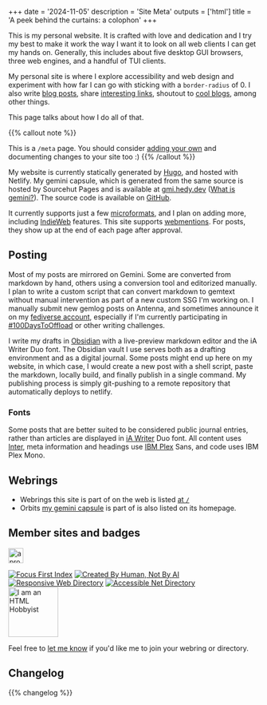+++
date = '2024-11-05'
description = 'Site Meta'
outputs = ['html']
title = 'A peek behind the curtains: a colophon'
+++

This is my personal website. It is crafted with love and dedication and I try my
best to make it work the way I want it to look on all web clients I can get my
hands on. Generally, this includes about five desktop GUI browsers, three web
engines, and a handful of TUI clients.

My personal site is where I explore accessibility and web design and experiment
with how far I can go with sticking with a `border-radius` of 0. I also write
[blog posts](/posts/), share [interesting links](/bookmarks/), shoutout to [cool
blogs](/blogroll/), among other things.

This page talks about how I do all of that.

{{% callout note %}}

This is a `/meta` page. You should consider [adding your
own](/posts/meta-pages/) and documenting changes to your site too :)
{{% /callout %}}

My website is currently statically generated by [Hugo](https://gohugo.io), and
hosted with Netlify. My gemini capsule, which is generated from the same
source is hosted by Sourcehut Pages and is available at
[gmi.hedy.dev](gemini://gmi.hedy.dev/) ([What is
gemini?](https://geminiprotocol.net)). The source code is available on
[GitHub](https://github.com/hedyhli/site).

It currently supports just a few [microformats](https://microformats.org/), and
I plan on adding more, including [IndieWeb](https://indieweb.org/) features.
This site supports [webmentions](https://en.wikipedia.org/wiki/Webmention). For
posts, they show up at the end of each page after approval.

## Posting

Most of my posts are mirrored on Gemini. Some are converted from markdown by
hand, others using a conversion tool and editorized manually. I plan to write a
custom script that can convert markdown to gemtext without manual intervention
as part of a new custom SSG I'm working on. I manually submit new gemlog posts
on Antenna, and sometimes announce it on my [fediverse
account](https://tilde.zone/@hedy), especially if I'm currently participating in
[#100DaysToOffload](https://100daystooffload.com/) or other writing challenges.

I write my drafts in [Obsidian](https://obsidian.md/) with a live-preview
markdown editor and the iA Writer Duo font. The Obsidian vault I use serves both
as a drafting environment and as a digital journal. Some posts might end up here
on my website, in which case, I would create a new post with a shell script,
paste the markdown, locally build, and finally publish in a single command. My
publishing process is simply git-pushing to a remote repository that
automatically deploys to netlify.

### Fonts

Some posts that are better suited to be considered public journal entries,
rather than articles are displayed in [iA
Writer](https://github.com/iaolo/iA-Fonts) Duo font. All content uses
[Inter](https://github.com/rsms/inter), meta information and headings use [IBM
Plex](https://github.com/IBM/type) Sans, and code uses IBM Plex Mono.

## Webrings

- Webrings this site is part of on the web is listed [at `/`](/)
- Orbits [my gemini capsule](gemini://gmi.hedy.dev/) is part of is also listed
  on its homepage.

## Member sites and badges

<a href="https://512kb.club"><img class="no-dim" height="30" src="https://512kb.club/assets/images/green-team.svg" alt="a proud member of the green team of 512KB club" /></a>
<div class="badges">
<a href='https://www.beepbird.net/index.html'><img src="https://www.beepbird.net/webring/focusfirst.png" alt="Focus First Index"></a>
<a href='https://notbyai.fyi/'><img src="/created-by-human_white.png" alt="Created By Human, Not By AI"></a>
<a href='https://kalechips.net/responsive/index'><img src="https://kalechips.net/responsive/buttons/8831-1.png" alt="Responsive Web Directory"></a>
<a href='https://pinkvampyr.leprd.space/accessiblenet/index'><img src="https://www.beepbird.net/outlinks/badges/accessible-net.webp" alt="Accessible Net Directory"></a>
</div>
<a href="https://www.htmlhobbyist.com/"><img class="no-dim" src="https://www.htmlhobbyist.com/images/html-hobbyist-badge.svg" height="100" width="100" alt="I am an HTML Hobbyist" /></a>

Feel free to [let me know](/about/) if you'd like me to join your webring or
directory.

## Changelog

{{% changelog %}}
